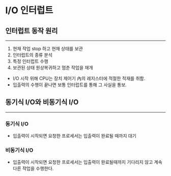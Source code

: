 # I/O 인터럽트

## 인터럽트 동작 원리
----------------------------------------
1) 현재 작업 stop 하고 현재 상태를 보관
2) 인터럽트의 종류 분석
3) 특정 인터럽트 수행
4) 보관된 상태 원상복귀하고 멈춘 작업을 재개

- I/O 시작 위해 CPU는 장치 제어기 內의 레지스터에 적절한 적재를 취함.
- 입출력의 수행이 끝나면 보통 인터럽트를 통해 그 사실을 통보.

## 동기식 I/O와 비동기식 I/O
---------------------------------------------
### 동기식 I/O
- 입출력이 시작되면 요청한 프로세서는 입출력이 완료될 때까지 대기

### 비동기식 I/O
- 입출력이 시작되면 요청한 프로세서는 입출력이 완료될때까지 기다리지 않고 계속 다른 작업을 수행한다.
